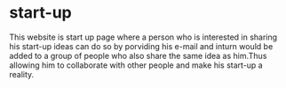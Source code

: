 # start-up
This website is start up page where a person who is interested in sharing his start-up ideas can do so by porviding his e-mail and inturn would be added to a group of people who also share the same idea as him.Thus allowing him to collaborate with other people and make his start-up a reality.  
